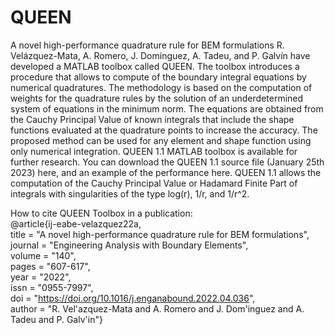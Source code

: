 # QUEEN
A novel high-performance quadrature rule for BEM formulations
R. Velázquez-Mata, A. Romero, J. Domínguez, A. Tadeu, and P. Galvín have developed a MATLAB toolbox called QUEEN. The toolbox introduces a procedure that allows to compute of the boundary integral equations by numerical quadratures. The methodology is based on the computation of weights for the quadrature rules by the solution of an underdetermined system of equations in the minimum norm. The equations are obtained from the Cauchy Principal Value of known integrals that include the shape functions evaluated at the quadrature points to increase the accuracy. The proposed method can be used for any element and shape function using only numerical integration. QUEEN 1.1 MATLAB toolbox is available for further research. You can download the QUEEN 1.1 source file (January 25th 2023) here, and an example of the performance here. QUEEN 1.1 allows the computation of the Cauchy Principal Value or Hadamard Finite Part of integrals with singularities of the type log(r), 1/r, and 1/r^2.

How to cite QUEEN Toolbox in a publication:  
@article{ij-eabe-velazquez22a,  
title = "A novel high-performance quadrature rule for BEM formulations",  
journal = "Engineering Analysis with Boundary Elements",  
volume = "140",  
pages = "607-617",  
year = "2022",  
issn = "0955-7997",  
doi = "https://doi.org/10.1016/j.enganabound.2022.04.036",  
author = "R. Vel\'azquez-Mata and A. Romero and J. Dom\'inguez and A. Tadeu and P. Galv\'in"}

